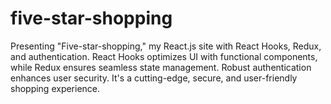 # five-star-shopping
 Presenting "Five-star-shopping," my React.js site with React Hooks, Redux, and authentication. React Hooks optimizes UI with functional components, while Redux ensures seamless state management. Robust authentication enhances user security. It's a cutting-edge, secure, and user-friendly shopping experience.
